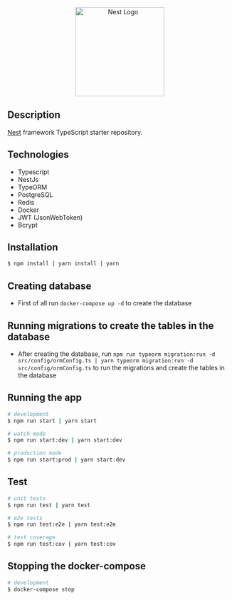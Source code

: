 <p align="center">
  <a href="http://nestjs.com/" target="blank"><img src="https://nestjs.com/img/logo-small.svg" width="200" alt="Nest Logo" /></a>
</p>

[circleci-image]: https://img.shields.io/circleci/build/github/nestjs/nest/master?token=abc123def456
[circleci-url]: https://circleci.com/gh/nestjs/nest

## Description

[Nest](https://github.com/nestjs/nest) framework TypeScript starter repository.

## Technologies

- Typescript
- NestJs
- TypeORM
- PostgreSQL
- Redis
- Docker
- JWT (JsonWebToken)
- Bcrypt

## Installation

```bash
$ npm install | yarn install | yarn 
```

## Creating database

- First of all run ```docker-compose up -d``` to create the database

## Running migrations to create the tables in the database

- After creating the database, run ```npm run typeorm migration:run -d src/config/ormConfig.ts | yarn typeorm migration:run -d src/config/ormConfig.ts``` to run the migrations and create the tables in the database

## Running the app

```bash
# development
$ npm run start | yarn start

# watch mode
$ npm run start:dev | yarn start:dev

# production mode
$ npm run start:prod | yarn start:dev
```

## Test

```bash
# unit tests
$ npm run test | yarn test

# e2e tests 
$ npm run test:e2e | yarn test:e2e

# test coverage
$ npm run test:cov | yarn test:cov
```

## Stopping the docker-compose
```bash
# development
$ docker-compose stop
```
